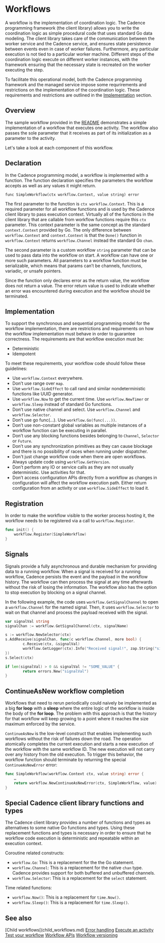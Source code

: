 # Workflows

A workflow is the implementation of coordination logic. The Cadence programming framework (the client
library) allows you to write the coordination logic as simple procedural code that uses standard Go
data modeling. The client library takes care of the communication between the worker service and the
Cadence service, and ensures state persistence between events even in case of worker failures. Furthermore,
any particular execution is not tied to a particular worker machine. Different steps of the coordination
logic execute on different worker instances, with the framework ensuring that the necessary state is
recreated on the worker executing the step.

To facilitate this operational model, both the Cadence programming framework and the managed service
impose some requrirements and restrictions on the implementation of the coordination logic. These
requirements and restrictions are outlined in the [Implementation](#implementation) section.

## Overview

The sample workflow provided in the [README](../README.md) demonstrates a simple implementation of a
workflow that executes one activity. The workflow also passes the sole parameter that it receives as
part of its initialization as a parameter to the activity.

Let's take a look at each component of this workflow.

## Declaration

In the Cadence programming model, a workflow is implemented with a function. The function declaration
specifies the parameters the workflow accepts as well as any values it might return.

`func SimpleWorkflow(ctx workflow.Context, value string) error`

The first parameter to the function is `ctx workflow.Context`. This is a required parameter for all
workflow functions and is used by the Cadence client library to pass execution context. Virtually
all of the functions in the client library that are callable from workflow functions require this `ctx`
parameter. This context parameter is the same concept as the standard `context.Context` provided by Go.
The only difference between `workflow.Context` and `context.Context` is that the `Done()` function in
`workflow.Context` returns `workflow.Channel` instead the standard Go `chan`.

The second parameter is a custom workflow `string` parameter that can be used to pass data into the
workflow on start. A workflow can have one or more such parameters. All parameters to a workflow function
must be serializable, which means that params can’t be channels, functions, variadic, or unsafe pointers.

Since the function only declares error as the return value, the workflow does not return a value. The
error return value is used to indicate whether an error was encountered during execution and the workflow
should be terminated.

## Implementation

To support the synchronous and sequential programming model for the workflow implementation, there are
restrictions and requirements on how the workflow implementation must behave in order to guarantee
correctness. The requirements are that workflow execution must be:

* Deterministic
* Idempotent

To meet these requirements, your workflow code should follow these guidelines:

* Use `workflow.Context` everywhere.
* Don’t use range over `map`.
* Use `workflow.SideEffect` to call rand and similar nondeterministic functions like UUID generator.
* Use `workflow.Now` to get the current time. Use `workflow.NewTimer` or `workflow.Sleep` instead of standard Go functions.
* Don’t use native channel and select. Use `workflow.Channel` and `workflow.Selector`.
* Don’t use go func(...). Use `workflow.Go(func(...))`.
* Don’t use non-constant global variables as multiple instances of a workflow function can be executing in parallel.
* Don’t use any blocking functions besides belonging to `Channel`, `Selector` or `Future`.
* Don’t use any synchronization primitives as they can cause blockage and there is no possibility of races when running under dispatcher.
* Don't just change workflow code when there are open workflows. Always update code using `workflow.GetVersion`.
* Don’t perform any IO or service calls as they are not usually deterministic. Use activities for that.
* Don’t access configuration APIs directly from a workflow as changes in configuration will affect the workflow execution path. Either return configuration from an activity or use `workflow.SideEffect` to load it.

## Registration

In order to make the workflow visible to the worker process hosting it, the workflow needs to be registered via a call to `workflow.Register`.

```go
func init() {
	workflow.Register(SimpleWorkflow)
}
```
## Signals

Signals provide a fully asynchronous and durable mechanism for providing data to a running workflow.
When a signal is received for a running workflow, Cadence persists the event and the payload in the
workflow history. The workflow can then process the signal at any time afterwards without the risk of
losing the information. The workflow also has the option to stop execution by blocking on a signal
channel.

In the following example, the code uses `workflow.GetSignalChannel` to open a `workflow.Channel` for
the named signal. Then, it uses `workflow.Selector` to wait on that channel and process the payload
received with the signal.

```go
var signalVal string
signalChan := workflow.GetSignalChannel(ctx, signalName)

s := workflow.NewSelector(ctx)
s.AddReceive(signalChan, func(c workflow.Channel, more bool) {
        c.Receive(ctx, &signalVal)
        workflow.GetLogger(ctx).Info("Received signal!", zap.String("signal", signalName), zap.String("value", signalVal))
})
s.Select(ctx)

if len(signalVal) > 0 && signalVal != "SOME_VALUE" {
        return errors.New("signalVal")
}
```

## ContinueAsNew workflow completion

Workflows that need to rerun periodically could naively be implemented as a big **for loop** with a
**sleep** where the entire logic of the workflow is inside the body of the **for loop**. The problem
with this approach is that the history for that workflow will keep growing to a point where it reaches
the size maximum enforced by the service.

`ContinueAsNew` is the low-level construct that enables implementing such workflows without the risk
of failures down the road. The operation atomically completes the current execution and starts a new
execution of the workflow with the same workflow ID. The new execution will not carry over any history
from the old execution. To trigger this behavior, the workflow function should terminate by returning
the special `ContinueAsNewError` error:

```go
func SimpleWorkflow(workflow.Context ctx, value string) error {
    …
    return workflow.NewContinueAsNewError(ctx, SimpleWorkflow, value)
}
```
## Special Cadence client library functions and types

The Cadence client library provides a number of functions and types as alternatives to some native Go
functions and types. Using these replacement functions and types is necessary in order to ensure that
he workflow code execution is deterministic and repeatable within an execution context.

Coroutine related constructs:
* `workflow.Go`: This is a replacement for the the Go statement.
* `workflow.Channel`: This is a replacement for the native `chan` type. Cadence provides support for
both buffered and unbuffered channels.
* `workflow.Selector`: This is a replacement for the `select` statement.

Time related functions:
* `workflow.Now()`: This is a replacement for `time.Now()`.
* `workflow.Sleep()`: This is a replacement for `time.Sleep()`.

## See also


[Child workflows[(child_workflows.md)
[Error handling](workflow_error_handling.md)
[Execute an activity](execute_activity.md)
[Test your workflow](workflow_testing.md)
[Workflow APIs](workflow_api.md)
[Workflow versioning](workflow_versioning)
